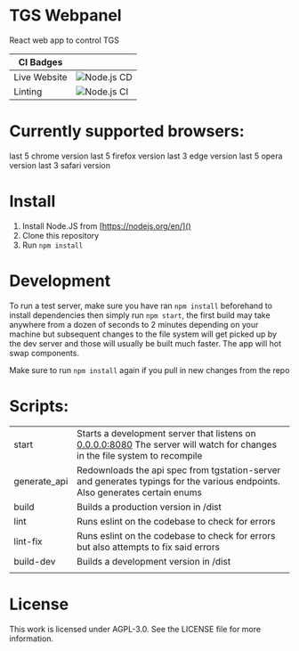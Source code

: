# TGS Webpanel 

React web app to control TGS

|    CI Badges |                                                                                                             |
|--------------|-------------------------------------------------------------------------------------------------------------|
| Live Website | ![Node.js CD](https://github.com/tgstation/tgstation-server-control-panel/workflows/Node.js%20CD/badge.svg) |
| Linting      | ![Node.js CI](https://github.com/tgstation/tgstation-server-control-panel/workflows/Node.js%20CI/badge.svg) |

# Currently supported browsers:
last 5 chrome version
last 5 firefox version
last 3 edge version
last 5 opera version
last 3 safari version

# Install
1) Install Node.JS from [https://nodejs.org/en/]()
2) Clone this repository
3) Run `npm install`

# Development
To run a test server, make sure you have ran `npm install` beforehand to install dependencies then simply run `npm start`, the first build may take anywhere from a dozen of seconds to 2 minutes depending on your machine but subsequent changes to the file system will get picked up by the dev server and those will usually be built much faster. The app will hot swap components.

Make sure to run `npm install` again if you pull in new changes from the repo

# Scripts:
|              |                                                                                                                                |
|--------------|--------------------------------------------------------------------------------------------------------------------------------|
| start        | Starts a development server that listens on [0.0.0.0:8080]() The server will watch for changes in the file system to recompile |
| generate_api | Redownloads the api spec from tgstation-server and generates typings for the various endpoints. Also generates certain enums   |
| build        | Builds a production version in /dist                                                                                           |
| lint         | Runs eslint on the codebase to check for errors                                                                                |
| lint-fix     | Runs eslint on the codebase to check for errors but also attempts to fix said errors                                           |
| build-dev    | Builds a development version in /dist                                                                                          |
|              |                                                                                                                                |

# License
This work is licensed under AGPL-3.0. See the LICENSE file for more information.
